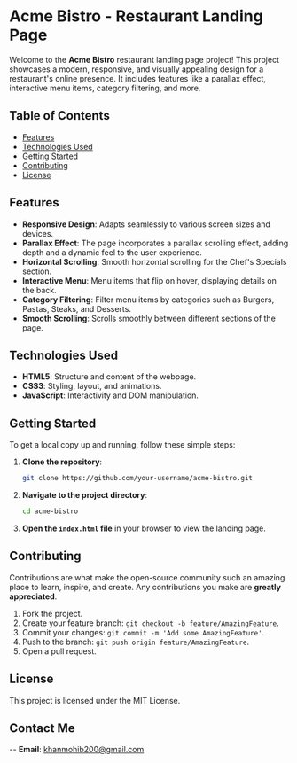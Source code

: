 # Acme Bistro - Restaurant Landing Page

Welcome to the **Acme Bistro** restaurant landing page project! This project showcases a modern, responsive, and visually appealing design for a restaurant's online presence. It includes features like a parallax effect, interactive menu items, category filtering, and more.

## Table of Contents

- [Features](#features)
- [Technologies Used](#technologies-used)
- [Getting Started](#getting-started)
- [Contributing](#contributing)
- [License](#license)

## Features

- **Responsive Design**: Adapts seamlessly to various screen sizes and devices.
- **Parallax Effect**: The page incorporates a parallax scrolling effect, adding depth and a dynamic feel to the user experience.
- **Horizontal Scrolling**: Smooth horizontal scrolling for the Chef's Specials section.
- **Interactive Menu**: Menu items that flip on hover, displaying details on the back.
- **Category Filtering**: Filter menu items by categories such as Burgers, Pastas, Steaks, and Desserts.
- **Smooth Scrolling**: Scrolls smoothly between different sections of the page.

## Technologies Used

- **HTML5**: Structure and content of the webpage.
- **CSS3**: Styling, layout, and animations.
- **JavaScript**: Interactivity and DOM manipulation.

## Getting Started

To get a local copy up and running, follow these simple steps:

1. **Clone the repository**:
   ```bash
   git clone https://github.com/your-username/acme-bistro.git
   ```
2. **Navigate to the project directory**:
   ```bash
   cd acme-bistro
   ```
3. **Open the `index.html` file** in your browser to view the landing page.

## Contributing

Contributions are what make the open-source community such an amazing place to learn, inspire, and create. Any contributions you make are **greatly appreciated**.

1. Fork the project.
2. Create your feature branch: `git checkout -b feature/AmazingFeature`.
3. Commit your changes: `git commit -m 'Add some AmazingFeature'`.
4. Push to the branch: `git push origin feature/AmazingFeature`.
5. Open a pull request.

## License

This project is licensed under the MIT License.
## Contact Me
-- **Email**: khanmohib200@gmail.com
